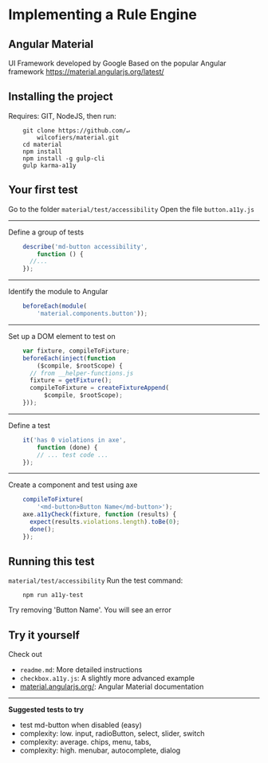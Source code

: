 # Implementing a Rule Engine

## Angular Material
UI Framework developed by Google
Based on the popular Angular framework
https://material.angularjs.org/latest/


## Installing the project
Requires: GIT, NodeJS, then run:
```
    git clone https://github.com/↵
        wilcofiers/material.git
    cd material
    npm install
    npm install -g gulp-cli
    gulp karma-a11y
```

## Your first test
Go to the folder `material/test/accessibility`
Open the file `button.a11y.js`

---
Define a group of tests

```javascript
    describe('md-button accessibility',
        function () {
      //...
    });
```

---
Identify the module to Angular

```javascript
    beforeEach(module(
        'material.components.button'));
```

---
Set up a DOM element to test on

```javascript
    var fixture, compileToFixture;
    beforeEach(inject(function
        ($compile, $rootScope) {
      // from __helper-functions.js
      fixture = getFixture();
      compileToFixture = createFixtureAppend(
          $compile, $rootScope);
    }));
```

---
Define a test

```javascript
    it('has 0 violations in axe',
        function (done) {
    	// ... test code ...
    });
```

---
Create a component and test using axe

```javascript
    compileToFixture(
        '<md-button>Button Name</md-button>');
    axe.a11yCheck(fixture, function (results) {
      expect(results.violations.length).toBe(0);
      done();
    });
```

## Running this test
`material/test/accessibility`
Run the test command:

```
    npm run a11y-test
```
Try removing 'Button Name'. You will see an error


## Try it yourself
Check out
- `readme.md`: More detailed instructions
- `checkbox.a11y.js`: A slightly more advanced example
- [material.angularjs.org/](http://material.angularjs.org/): Angular Material documentation

---
**Suggested tests to try**
- test md-button when disabled (easy)
- complexity: low.
  input, radioButton, select, slider, switch
- complexity: average.
  chips, menu, tabs,
- complexity: high.
  menubar, autocomplete, dialog

